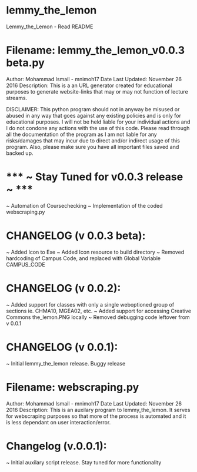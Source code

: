 # lemmy_the_lemon
Lemmy_the_Lemon - Read README

# Filename: lemmy_the_lemon_v0.0.3 beta.py
Author: Mohammad Ismail - mnimoh17
Date Last Updated: November 26 2016
Description: This is a an URL generator created for educational purposes to
generate website-links that may or may not function of lecture streams.

DISCLAIMER: This python program should not in anyway be misused or abused
in any way that goes against any existing policies and is only for educational
purposes. I will not be held liable for your individual actions and I do
not condone any actions with the use of this code. Please read through all
the documentation of the program as I am not liable for any risks/damages
that may incur due to direct and/or indirect usage of this program.
Also, please make sure you have all important files saved and backed up.

# *** ~ Stay Tuned for v0.0.3 release ~ ***
~ Automation of Coursechecking
~ Implementation of the coded webscraping.py

# CHANGELOG (v 0.0.3 beta):
~ Added Icon to Exe
~ Added Icon resource to build directory
~ Removed hardcoding of Campus Code, and replaced with Global Variable
CAMPUS_CODE

# CHANGELOG (v 0.0.2):
~ Added support for classes with only a single weboptioned group of sections
ie. CHMA10, MGEA02, etc.
~ Added support for accessing Creative Commons the_lemon.PNG locally
~ Removed debugging code leftover from v 0.0.1

# CHANGELOG (v 0.0.1):
~ Initial lemmy_the_lemon release. Buggy release

# Filename: webscraping.py
Author: Mohammad Ismail - mnimoh17
Date Last Updated: November 26 2016
Description: This is an auxilary program to lemmy_the_lemon. It serves for
webscraping purposes so that more of the process is automated and it is
less dependant on user interaction/error.

# Changelog (v.0.0.1):
~ Initial auxilary script release. Stay tuned for more functionality
